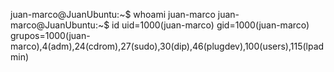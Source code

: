 juan-marco@JuanUbuntu:~$ whoami
juan-marco
juan-marco@JuanUbuntu:~$ id
uid=1000(juan-marco) gid=1000(juan-marco) grupos=1000(juan-marco),4(adm),24(cdrom),27(sudo),30(dip),46(plugdev),100(users),115(lpadmin)

